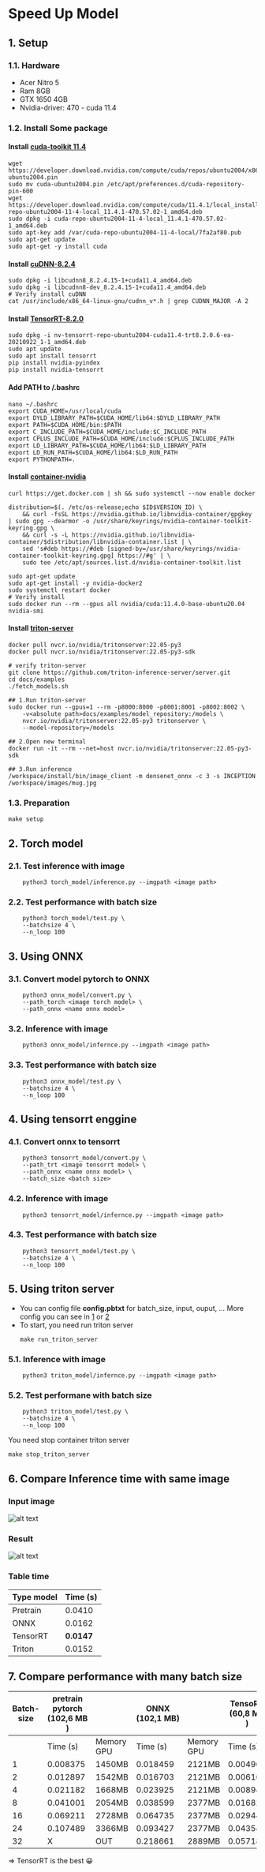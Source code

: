 # Speed Up Model

## 1. Setup 
### 1.1. Hardware
- Acer Nitro 5
- Ram 8GB
- GTX 1650 4GB
- Nvidia-driver: 470 - cuda 11.4
### 1.2. Install Some package
#### Install [cuda-toolkit 11.4](https://developer.nvidia.com/cuda-11-4-1-download-archive)
```
wget https://developer.download.nvidia.com/compute/cuda/repos/ubuntu2004/x86_64/cuda-ubuntu2004.pin
sudo mv cuda-ubuntu2004.pin /etc/apt/preferences.d/cuda-repository-pin-600
wget https://developer.download.nvidia.com/compute/cuda/11.4.1/local_installers/cuda-repo-ubuntu2004-11-4-local_11.4.1-470.57.02-1_amd64.deb
sudo dpkg -i cuda-repo-ubuntu2004-11-4-local_11.4.1-470.57.02-1_amd64.deb
sudo apt-key add /var/cuda-repo-ubuntu2004-11-4-local/7fa2af80.pub
sudo apt-get update
sudo apt-get -y install cuda
```
#### Install [cuDNN-8.2.4](https://developer.nvidia.com/cudnn)
```
sudo dpkg -i libcudnn8_8.2.4.15-1+cuda11.4_amd64.deb
sudo dpkg -i libcudnn8-dev_8.2.4.15-1+cuda11.4_amd64.deb
# Verify install cuDNN
cat /usr/include/x86_64-linux-gnu/cudnn_v*.h | grep CUDNN_MAJOR -A 2 
```
#### Install [TensorRT-8.2.0](https://developer.nvidia.com/tensorrt)
```
sudo dpkg -i nv-tensorrt-repo-ubuntu2004-cuda11.4-trt8.2.0.6-ea-20210922_1-1_amd64.deb
sudo apt update
sudo apt install tensorrt
pip install nvidia-pyindex
pip install nvidia-tensorrt
```
#### Add PATH to /.bashrc
```
nano ~/.bashrc
export CUDA_HOME=/usr/local/cuda
export DYLD_LIBRARY_PATH=$CUDA_HOME/lib64:$DYLD_LIBRARY_PATH
export PATH=$CUDA_HOME/bin:$PATH
export C_INCLUDE_PATH=$CUDA_HOME/include:$C_INCLUDE_PATH
export CPLUS_INCLUDE_PATH=$CUDA_HOME/include:$CPLUS_INCLUDE_PATH
export LD_LIBRARY_PATH=$CUDA_HOME/lib64:$LD_LIBRARY_PATH
export LD_RUN_PATH=$CUDA_HOME/lib64:$LD_RUN_PATH
export PYTHONPATH=.
```
#### Install [container-nvidia](https://docs.nvidia.com/datacenter/cloud-native/container-toolkit/install-guide.html)
```
curl https://get.docker.com | sh && sudo systemctl --now enable docker

distribution=$(. /etc/os-release;echo $ID$VERSION_ID) \
    && curl -fsSL https://nvidia.github.io/libnvidia-container/gpgkey | sudo gpg --dearmor -o /usr/share/keyrings/nvidia-container-toolkit-keyring.gpg \
    && curl -s -L https://nvidia.github.io/libnvidia-container/$distribution/libnvidia-container.list | \
    sed 's#deb https://#deb [signed-by=/usr/share/keyrings/nvidia-container-toolkit-keyring.gpg] https://#g' | \
    sudo tee /etc/apt/sources.list.d/nvidia-container-toolkit.list

sudo apt-get update
sudo apt-get install -y nvidia-docker2
sudo systemctl restart docker
# Verify install
sudo docker run --rm --gpus all nvidia/cuda:11.4.0-base-ubuntu20.04 nvidia-smi
```
#### Install [triton-server](https://github.com/triton-inference-server/server/blob/main/docs/quickstart.md#install-triton-docker-image)
```
docker pull nvcr.io/nvidia/tritonserver:22.05-py3
docker pull nvcr.io/nvidia/tritonserver:22.05-py3-sdk

# verify triton-server
git clone https://github.com/triton-inference-server/server.git
cd docs/examples
./fetch_models.sh

## 1.Run triton-server
sudo docker run --gpus=1 --rm -p8000:8000 -p8001:8001 -p8002:8002 \
    -v<absolute path>docs/examples/model_repository:/models \
    nvcr.io/nvidia/tritonserver:22.05-py3 tritonserver \
    --model-repository=/models

## 2.Open new terminal
docker run -it --rm --net=host nvcr.io/nvidia/tritonserver:22.05-py3-sdk

## 3.Run inference
/workspace/install/bin/image_client -m densenet_onnx -c 3 -s INCEPTION /workspace/images/mug.jpg
```
### 1.3. Preparation
```
make setup
```

## 2. Torch model 
### 2.1. Test inference with image
```
    python3 torch_model/inference.py --imgpath <image path>
``` 
### 2.2. Test performance with batch size
```
    python3 torch_model/test.py \
    --batchsize 4 \
    --n_loop 100
```

## 3. Using ONNX
### 3.1. Convert model pytorch to ONNX 
```
    python3 onnx_model/convert.py \
    --path_torch <image torch model> \
    --path_onnx <name onnx model>
``` 
### 3.2. Inference with image
```
    python3 onnx_model/infernce.py --imgpath <image path>
```

### 3.3. Test performance with batch size
```
    python3 onnx_model/test.py \
    --batchsize 4 \
    --n_loop 100
```

## 4. Using tensorrt enggine
### 4.1. Convert onnx to tensorrt 
```
    python3 tensorrt_model/convert.py \
    --path_trt <image tensorrt model> \
    --path_onnx <name onnx model> \
    --batch_size <batch size>
``` 
### 4.2. Inference with image
```
    python3 tensorrt_model/infernce.py --imgpath <image path>
```

### 4.3. Test performance with batch size
```
    python3 tensorrt_model/test.py \
    --batchsize 4 \
    --n_loop 100
```

## 5. Using triton server
- You can config file **config.pbtxt** for batch_size, input, ouput, ... More config you can see in [1](https://github.com/triton-inference-server/backend/blob/main/README.md#backends) or [2](https://github.com/triton-inference-server/server/blob/main/docs/model_configuration.md) </br>
- To start, you need run triton server
    ```
    make run_triton_server
    ```
### 5.1. Inference with image
```
    python3 triton_model/infernce.py --imgpath <image path>
```
### 5.2. Test performane with batch size
```
    python3 triton_model/test.py \
    --batchsize 4 \
    --n_loop 100
```
You need stop container triton server
```
make stop_triton_server
```

## 6. Compare Inference time with same image
### Input image
![alt text](img/dog.png "image")

### Result
![alt text](img/compare-inference.png "Compare time inference")

### Table time
| Type model  | Time  (s)   |
| ----------- | ----------- |
| Pretrain    | 0.0410      |
| ONNX        | 0.0162      |
| TensorRT    | **0.0147**  |
| Triton      | 0.0152      |

## 7. Compare performance with many batch size 

<center>

| Batch-size | pretrain pytorch (102,6 MB ) |            | ONNX (102,1 MB) |            | TensoRT (60,8 MB ) |            | Trition Server (ONNX) |            |
|------------|------------------------------|------------|-----------------|------------|--------------------|------------|-----------------------|------------|
|            | Time (s)                     | Memory GPU | Time (s)        | Memory GPU | Time (s)           | Memory GPU | Time (s)              | Memory GPU |
| 1          | 0.008375                     | 1450MB     | 0.018459        | 2121MB     | 0.004960           | 667MB      | 0.018328              | 911MB      |
| 2          | 0.012897                     | 1542MB     | 0.016703        | 2121MB     | 0.006160           | 667MB      | 0.014390              | 975MB      |
| 4          | 0.021182                     | 1668MB     | 0.023925        | 2121MB     | 0.008945           | 667MB      | 0.021832              | 975MB      |
| 8          | 0.041001                     | 2054MB     | 0.038599        | 2377MB     | 0.016826           | 667MB      | 0.037238              | 1103MB     |
| 16         | 0.069211                     | 2728MB     | 0.064735        | 2377MB     | 0.029445           | 667MB      | 0.068648              | 1359MB     |
| 24         | 0.107489                     | 3366MB     | 0.093427        | 2377MB     | 0.043545           | 667MB      | 0.103113              | 1359MB     |
| 32         | X                            | OUT        | 0.218661        | 2889MB     | 0.057186           | 667MB      | 0.139756              | 1871MB     |

</center>
=> TensorRT is the best 😀